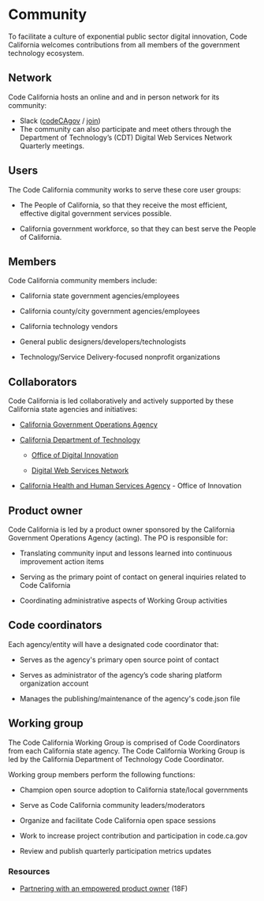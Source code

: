 # Community

To facilitate a culture of exponential public sector digital innovation, Code California welcomes contributions from all members of the government technology ecosystem.

## Network

Code California hosts an online and and in person network for its community:

* Slack ([codeCAgov](https://codecagov.slack.com/) / [join](https://join.slack.com/t/codecagov/shared_invite/enQtNDU3MDY2NDUyMTk3LTkxMzEwYzU3MzdkNTE3ZGE0OGY4MjU5YzUzMTE5ODgwZjc3ZDE3MjlhMjQ3NTJkN2Y2NzFmZDk0NzZmNzgwYmU))
* The community can also participate and meet others through the Department of Technology’s (CDT) Digital Web Services Network Quarterly meetings.

## Users

The Code California community works to serve these core user groups:

* The People of California, so that they receive the most efficient, effective digital government services possible.

* California government workforce, so that they can best serve the People of California.

## Members

Code California community members include:

* California state government agencies/employees

* California county/city government agencies/employees

* California technology vendors

* General public designers/developers/technologists

* Technology/Service Delivery-focused nonprofit organizations

## Collaborators

Code California is led collaboratively and actively supported by these California state agencies and initiatives:

* [California Government Operations Agency](https://www.govops.ca.gov/)

* [California Department of Technology](https://cdt.ca.gov/)

    * [Office of Digital Innovation](https://cdt.ca.gov/digital-innovation/)

    * [Digital Web Services Network](https://cdt.ca.gov/dwsn/)

* [California Health and Human Services Agency](http://www.chhs.ca.gov/Pages/Home.aspx) - Office of Innovation

## Product owner

Code California is led by a product owner sponsored by the California Government Operations Agency (acting). The PO is responsible for:

* Translating community input and lessons learned into continuous improvement action items

* Serving as the primary point of contact on general inquiries related to Code California

* Coordinating administrative aspects of Working Group activities


## Code coordinators

Each agency/entity will have a designated code coordinator that:

* Serves as the agency's primary open source point of contact

* Serves as administrator of the agency’s code sharing platform organization account

* Manages the publishing/maintenance of the agency's code.json file


## Working group

The Code California Working Group is comprised of Code Coordinators from each California state agency. The Code California Working Group is led by the California Department of Technology Code Coordinator.

Working group members perform the following functions:

* Champion open source adoption to California state/local governments

* Serve as Code California community leaders/moderators

* Organize and facilitate Code California open space sessions

* Work to increase project contribution and participation in code.ca.gov

* Review and publish quarterly participation metrics updates



### Resources

* [Partnering with an empowered product owner](https://18f.gsa.gov/partnership-principles/#partnering-with-an-empowered-product-owner ) (18F)

